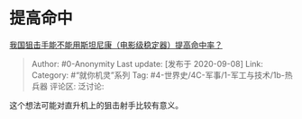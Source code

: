 # 提高命中
[我国狙击手能不能用斯坦尼康（电影级稳定器）提高命中率？](https://www.zhihu.com/question/418341311/answer/1461166290)

> Author: #0-Anonymity
> Last update: [发布于 2020-09-08]
> Link:
> Category: #“就你机灵”系列
> Tag: #4-世界史/4C-军事/1-军工与技术/1b-热兵器
> 评论区:
> 泛讨论:

这个想法可能对直升机上的狙击射手比较有意义。
